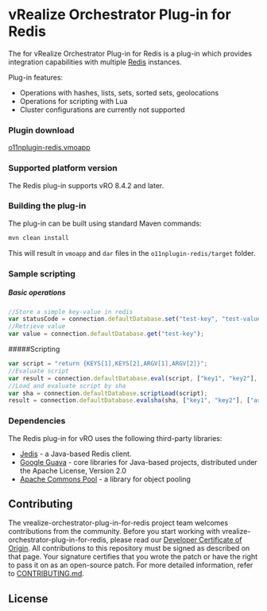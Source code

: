 # vRealize Orchestrator Plug-in for Redis

The for vRealize Orchestrator Plug-in for Redis is a plug-in which provides integration capabilities with multiple
[Redis](http://redis.io/) instances.

Plug-in features:

* Operations with hashes, lists, sets, sorted sets, geolocations
* Operations for scripting with Lua
* Cluster configurations are currently not supported

### Plugin download
[o11nplugin-redis.vmoapp](https://github.com/vmware-samples/vrealize-orchestrator-plug-in-for-redis/blob/main/dist/o11nplugin-redis.vmoapp?raw=true)

### Supported platform version
The Redis plug-in supports vRO 8.4.2 and later.

### Building the plug-in

The plug-in can be built using standard Maven commands:

```bash
mvn clean install
```

This will result in `vmoapp` and `dar` files in the `o11nplugin-redis/target` folder.

### Sample scripting

##### Basic operations
```javascript
//Store a simple key-value in redis
var statusCode = connection.defaultDatabase.set("test-key", "test-value");
//Retrieve value
var value = connection.defaultDatabase.get("test-key");
```

#####Scripting
```javascript
var script = "return {KEYS[1],KEYS[2],ARGV[1],ARGV[2]}";
//Evaluate script
var result = connection.defaultDatabase.eval(script, ["key1", "key2"], ["arg1", "arg2"]);
//Load and evaluate script by sha
var sha = connection.defaultDatabase.scriptLoad(script);
result = connection.defaultDatabase.evalsha(sha, ["key1", "key2"], ["arg1", "arg2"]);
```

### Dependencies
The Redis plug-in for vRO uses the following third-party libraries:
* [Jedis](https://github.com/xetorthio/jedis) - a Java-based Redis client.
* [Google Guava](https://github.com/google/guava) - core libraries for Java-based projects, distributed under the Apache License, Version 2.0
* [Apache Commons Pool](https://commons.apache.org/proper/commons-pool/download_pool.cgi) - a library for object pooling

## Contributing

The vrealize-orchestrator-plug-in-for-redis project team welcomes contributions from the community. Before you start working with vrealize-orchestrator-plug-in-for-redis, please
read our [Developer Certificate of Origin](https://cla.vmware.com/dco). All contributions to this repository must be
signed as described on that page. Your signature certifies that you wrote the patch or have the right to pass it on
as an open-source patch. For more detailed information, refer to [CONTRIBUTING.md](CONTRIBUTING.md).

## License